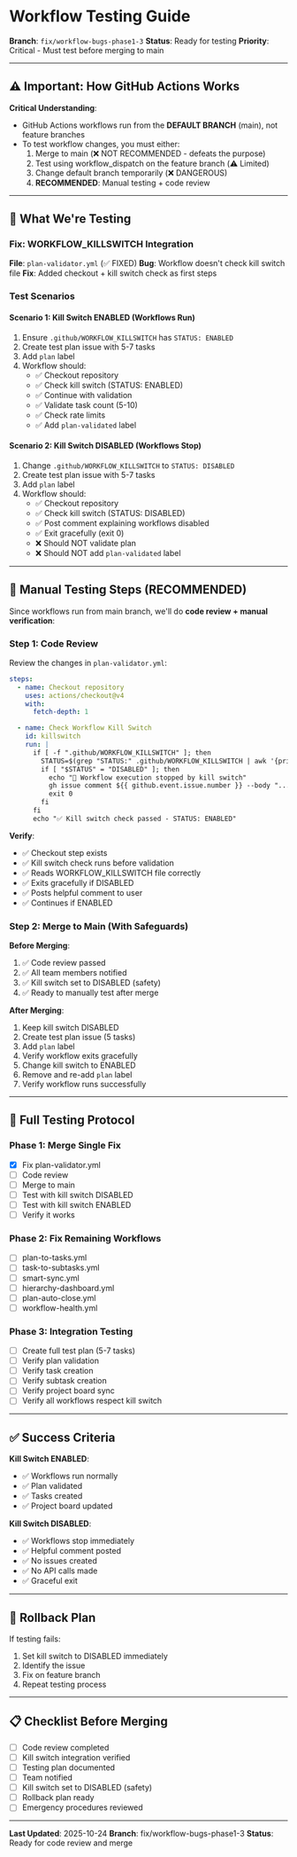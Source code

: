 # Workflow Testing Guide

**Branch**: `fix/workflow-bugs-phase1-3`
**Status**: Ready for testing
**Priority**: Critical - Must test before merging to main

---

## ⚠️ Important: How GitHub Actions Works

**Critical Understanding**:
- GitHub Actions workflows run from the **DEFAULT BRANCH** (main), not feature branches
- To test workflow changes, you must either:
  1. Merge to main (❌ NOT RECOMMENDED - defeats the purpose)
  2. Test using workflow_dispatch on the feature branch (⚠️ Limited)
  3. Change default branch temporarily (❌ DANGEROUS)
  4. **RECOMMENDED**: Manual testing + code review

---

## 🎯 What We're Testing

### Fix: WORKFLOW_KILLSWITCH Integration
**File**: `plan-validator.yml` (✅ FIXED)
**Bug**: Workflow doesn't check kill switch file
**Fix**: Added checkout + kill switch check as first steps

### Test Scenarios

#### Scenario 1: Kill Switch ENABLED (Workflows Run)
1. Ensure `.github/WORKFLOW_KILLSWITCH` has `STATUS: ENABLED`
2. Create test plan issue with 5-7 tasks
3. Add `plan` label
4. Workflow should:
   - ✅ Checkout repository
   - ✅ Check kill switch (STATUS: ENABLED)
   - ✅ Continue with validation
   - ✅ Validate task count (5-10)
   - ✅ Check rate limits
   - ✅ Add `plan-validated` label

#### Scenario 2: Kill Switch DISABLED (Workflows Stop)
1. Change `.github/WORKFLOW_KILLSWITCH` to `STATUS: DISABLED`
2. Create test plan issue with 5-7 tasks
3. Add `plan` label
4. Workflow should:
   - ✅ Checkout repository
   - ✅ Check kill switch (STATUS: DISABLED)
   - ✅ Post comment explaining workflows disabled
   - ✅ Exit gracefully (exit 0)
   - ❌ Should NOT validate plan
   - ❌ Should NOT add `plan-validated` label

---

## 🔬 Manual Testing Steps (RECOMMENDED)

Since workflows run from main branch, we'll do **code review + manual verification**:

### Step 1: Code Review
Review the changes in `plan-validator.yml`:
```yaml
steps:
  - name: Checkout repository
    uses: actions/checkout@v4
    with:
      fetch-depth: 1

  - name: Check Workflow Kill Switch
    id: killswitch
    run: |
      if [ -f ".github/WORKFLOW_KILLSWITCH" ]; then
        STATUS=$(grep "STATUS:" .github/WORKFLOW_KILLSWITCH | awk '{print $2}')
        if [ "$STATUS" = "DISABLED" ]; then
          echo "🛑 Workflow execution stopped by kill switch"
          gh issue comment ${{ github.event.issue.number }} --body "..."
          exit 0
        fi
      fi
      echo "✅ Kill switch check passed - STATUS: ENABLED"
```

**Verify**:
- ✅ Checkout step exists
- ✅ Kill switch check runs before validation
- ✅ Reads WORKFLOW_KILLSWITCH file correctly
- ✅ Exits gracefully if DISABLED
- ✅ Posts helpful comment to user
- ✅ Continues if ENABLED

### Step 2: Merge to Main (With Safeguards)

**Before Merging**:
1. ✅ Code review passed
2. ✅ All team members notified
3. ✅ Kill switch set to DISABLED (safety)
4. ✅ Ready to manually test after merge

**After Merging**:
1. Keep kill switch DISABLED
2. Create test plan issue (5 tasks)
3. Add `plan` label
4. Verify workflow exits gracefully
5. Change kill switch to ENABLED
6. Remove and re-add `plan` label
7. Verify workflow runs successfully

---

## 🧪 Full Testing Protocol

### Phase 1: Merge Single Fix
- [x] Fix plan-validator.yml
- [ ] Code review
- [ ] Merge to main
- [ ] Test with kill switch DISABLED
- [ ] Test with kill switch ENABLED
- [ ] Verify it works

### Phase 2: Fix Remaining Workflows
- [ ] plan-to-tasks.yml
- [ ] task-to-subtasks.yml
- [ ] smart-sync.yml
- [ ] hierarchy-dashboard.yml
- [ ] plan-auto-close.yml
- [ ] workflow-health.yml

### Phase 3: Integration Testing
- [ ] Create full test plan (5-7 tasks)
- [ ] Verify plan validation
- [ ] Verify task creation
- [ ] Verify subtask creation
- [ ] Verify project board sync
- [ ] Verify all workflows respect kill switch

---

## ✅ Success Criteria

**Kill Switch ENABLED**:
- ✅ Workflows run normally
- ✅ Plan validated
- ✅ Tasks created
- ✅ Project board updated

**Kill Switch DISABLED**:
- ✅ Workflows stop immediately
- ✅ Helpful comment posted
- ✅ No issues created
- ✅ No API calls made
- ✅ Graceful exit

---

## 🚨 Rollback Plan

If testing fails:
1. Set kill switch to DISABLED immediately
2. Identify the issue
3. Fix on feature branch
4. Repeat testing process

---

## 📋 Checklist Before Merging

- [ ] Code review completed
- [ ] Kill switch integration verified
- [ ] Testing plan documented
- [ ] Team notified
- [ ] Kill switch set to DISABLED (safety)
- [ ] Rollback plan ready
- [ ] Emergency procedures reviewed

---

**Last Updated**: 2025-10-24
**Branch**: fix/workflow-bugs-phase1-3
**Status**: Ready for code review and merge
